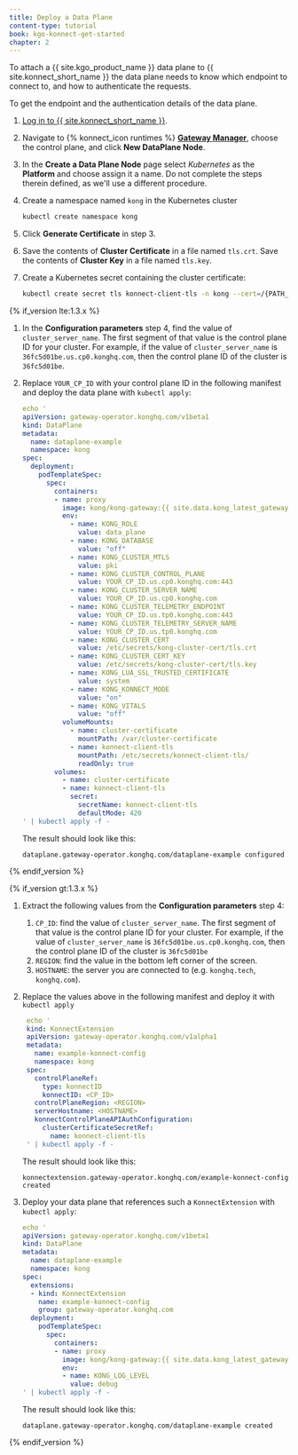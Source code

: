 ```yaml
---
title: Deploy a Data Plane
content-type: tutorial
book: kgo-konnect-get-started
chapter: 2
---
```


To attach a {{ site.kgo_product_name }} data plane to {{ site.konnect_short_name }} the data plane needs to know which endpoint to connect to, and how to authenticate the requests.

To get the endpoint and the authentication details of the data plane.

1. [Log in to {{ site.konnect_short_name }}](https://cloud.konghq.com/login).
1. Navigate to {% konnect_icon runtimes %} [**Gateway Manager**](https://cloud.konghq.com/us/gateway-manager), choose the control plane, and click **New DataPlane Node**.
1. In the **Create a Data Plane Node** page select *Kubernetes* as the **Platform** and choose assign it a name. Do not complete the steps therein defined, as we'll use a different procedure.
1. Create a namespace named `kong` in the Kubernetes cluster

   ```bash
   kubectl create namespace kong
   ```

1. Click **Generate Certificate**  in step 3.
1. Save the contents of **Cluster Certificate** in a file named `tls.crt`. Save the contents of **Cluster Key** in a file named `tls.key`.
1. Create a Kubernetes secret containing the cluster certificate:

    ```bash
    kubectl create secret tls konnect-client-tls -n kong --cert=/{PATH_TO_FILE}/tls.crt --key=/{PATH_TO_FILE}/tls.key
    ```

{% if_version lte:1.3.x %}

1. In the **Configuration parameters** step 4, find the value of `cluster_server_name`. The first segment of that value is the control plane ID for your cluster. For example, if the value of `cluster_server_name` is `36fc5d01be.us.cp0.konghq.com`, then the control plane ID of the cluster is `36fc5d01be`.

1. Replace `YOUR_CP_ID` with your control plane ID in the following manifest and deploy the data plane with `kubectl apply`:

    ```yaml
    echo '
    apiVersion: gateway-operator.konghq.com/v1beta1
    kind: DataPlane
    metadata:
      name: dataplane-example
      namespace: kong
    spec:
      deployment:
        podTemplateSpec:
          spec:
            containers:
            - name: proxy
              image: kong/kong-gateway:{{ site.data.kong_latest_gateway.ee-version }}
              env:
                - name: KONG_ROLE
                  value: data_plane
                - name: KONG_DATABASE
                  value: "off"
                - name: KONG_CLUSTER_MTLS
                  value: pki
                - name: KONG_CLUSTER_CONTROL_PLANE
                  value: YOUR_CP_ID.us.cp0.konghq.com:443
                - name: KONG_CLUSTER_SERVER_NAME
                  value: YOUR_CP_ID.us.cp0.konghq.com
                - name: KONG_CLUSTER_TELEMETRY_ENDPOINT
                  value: YOUR_CP_ID.us.tp0.konghq.com:443
                - name: KONG_CLUSTER_TELEMETRY_SERVER_NAME
                  value: YOUR_CP_ID.us.tp0.konghq.com
                - name: KONG_CLUSTER_CERT
                  value: /etc/secrets/kong-cluster-cert/tls.crt
                - name: KONG_CLUSTER_CERT_KEY
                  value: /etc/secrets/kong-cluster-cert/tls.key
                - name: KONG_LUA_SSL_TRUSTED_CERTIFICATE
                  value: system
                - name: KONG_KONNECT_MODE
                  value: "on"
                - name: KONG_VITALS
                  value: "off"
              volumeMounts:
                - name: cluster-certificate
                  mountPath: /var/cluster-certificate
                - name: konnect-client-tls
                  mountPath: /etc/secrets/konnect-client-tls/
                  readOnly: true
            volumes:
              - name: cluster-certificate
              - name: konnect-client-tls
                secret:
                  secretName: konnect-client-tls
                  defaultMode: 420
    ' | kubectl apply -f -
    ```

    The result should look like this:

    ```text
    dataplane.gateway-operator.konghq.com/dataplane-example configured
    ```

{% endif_version %}

{% if_version gt:1.3.x %}

1. Extract the following values from the **Configuration parameters** step 4:
   1. `CP_ID`: find the value of `cluster_server_name`. The first segment of that value is the control plane ID for your cluster. For example, if the value of `cluster_server_name` is `36fc5d01be.us.cp0.konghq.com`, then the control plane ID of the cluster is `36fc5d01be`
   1. `REGION`:  find the value in the bottom left corner of the screen.
   1. `HOSTNAME`:  the server you are connected to (e.g. `konghq.tech`, `konghq.com`).

1. Replace the values above in the following manifest and deploy it with `kubectl apply`

   ```yaml
    echo '
    kind: KonnectExtension
    apiVersion: gateway-operator.konghq.com/v1alpha1
    metadata:
      name: example-konnect-config
      namespace: kong
    spec:
      controlPlaneRef:
        type: konnectID
        konnectID: <CP_ID>
      controlPlaneRegion: <REGION>
      serverHostname: <HOSTNAME>
      konnectControlPlaneAPIAuthConfiguration:
        clusterCertificateSecretRef:
          name: konnect-client-tls
    ' | kubectl apply -f -
    ```

    The result should look like this:

    ```text
    konnectextension.gateway-operator.konghq.com/example-konnect-config created
    ```

1. Deploy your data plane that references such a `KonnectExtension` with `kubectl apply`:

    ```yaml
    echo '
    apiVersion: gateway-operator.konghq.com/v1beta1
    kind: DataPlane
    metadata:
      name: dataplane-example
      namespace: kong
    spec:
      extensions:
      - kind: KonnectExtension
        name: example-konnect-config
        group: gateway-operator.konghq.com
      deployment:
        podTemplateSpec:
          spec:
            containers:
            - name: proxy
              image: kong/kong-gateway:{{ site.data.kong_latest_gateway.ee-version }}
              env:
              - name: KONG_LOG_LEVEL
                value: debug
    ' | kubectl apply -f -
    ```

    The result should look like this:

    ```text
    dataplane.gateway-operator.konghq.com/dataplane-example created
    ```

{% endif_version %}
